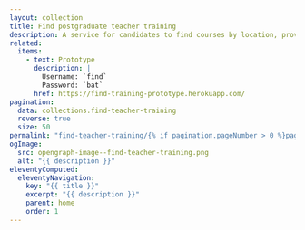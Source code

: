 ```yaml
---
layout: collection
title: Find postgraduate teacher training
description: A service for candidates to find courses by location, provider or subject
related:
  items:
    - text: Prototype
      description: |
        Username: `find`
        Password: `bat`
      href: https://find-training-prototype.herokuapp.com/
pagination:
  data: collections.find-teacher-training
  reverse: true
  size: 50
permalink: "find-teacher-training/{% if pagination.pageNumber > 0 %}page/{{ pagination.pageNumber + 1 }}{% endif %}/"
ogImage:
  src: opengraph-image--find-teacher-training.png
  alt: "{{ description }}"
eleventyComputed:
  eleventyNavigation:
    key: "{{ title }}"
    excerpt: "{{ description }}"
    parent: home
    order: 1
---
```

